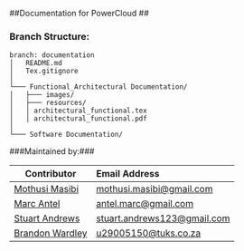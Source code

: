 
##Documentation for PowerCloud ##
### Branch Structure: ###
```
branch: documentation
│   README.md
│	Tex.gitignore
│
└─── Functional_Architectural Documentation/
│   ├─── images/
│   ├─── resources/
│   │ architectural_functional.tex
│   │ architectural_functional.pdf
│
└─── Software Documentation/
```

###Maintained by:###

| Contributor        | Email Address           |
| ----------------- |:-------------|
| [Mothusi Masibi](https://github.com/MothusiMasibi) | [mothusi.masibi@gmail.com](mailto:mothusi.masibi@gmail.com) |
| [Marc Antel](https://github.com/AntelMarc)      | [antel.marc@gmail.com](mailto:antel.marc@gmail.com) |
| [Stuart Andrews](https://github.com/stuartandrews93) | [stuart.andrews123@gmail.com](mailto:stuart.andrews123@gmail.com)|
| [Brandon Wardley](https://github.com/BrandonWardley) | [u29005150@tuks.co.za](mailto:u29005150@tuks.co.za)  |